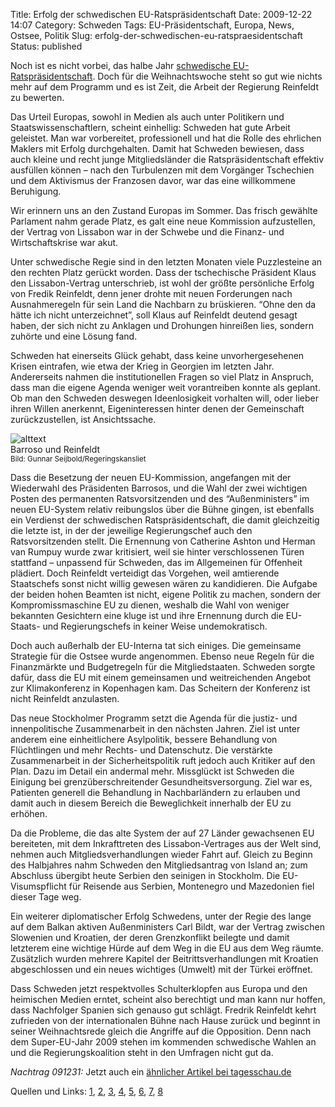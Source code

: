 Title: Erfolg der schwedischen EU-Ratspräsidentschaft
Date: 2009-12-22 14:07
Category: Schweden
Tags: EU-Präsidentschaft, Europa, News, Ostsee, Politik
Slug: erfolg-der-schwedischen-eu-ratspraesidentschaft
Status: published

Noch ist es nicht vorbei, das halbe Jahr [schwedische
EU-Ratspräsidentschaft](http://www.se2009.eu/). Doch für die
Weihnachtswoche steht so gut wie nichts mehr auf dem Programm und es ist
Zeit, die Arbeit der Regierung Reinfeldt zu bewerten.

Das Urteil Europas, sowohl in Medien als auch unter Politikern und
Staatswissenschaftlern, scheint einhellig: Schweden hat gute Arbeit
geleistet. Man war vorbereitet, professionell und hat die Rolle des
ehrlichen Maklers mit Erfolg durchgehalten. Damit hat Schweden bewiesen,
dass auch kleine und recht junge Mitgliedsländer die Ratspräsidentschaft
effektiv ausfüllen können – nach den Turbulenzen mit dem Vorgänger
Tschechien und dem Aktivismus der Franzosen davor, war das eine
willkommene Beruhigung.

Wir erinnern uns an den Zustand Europas im Sommer. Das frisch gewählte
Parlament nahm gerade Platz, es galt eine neue Kommission aufzustellen,
der Vertrag von Lissabon war in der Schwebe und die Finanz- und
Wirtschaftskrise war akut.

Unter schwedische Regie sind in den letzten Monaten viele Puzzlesteine
an den rechten Platz gerückt worden. Dass der tschechische Präsident
Klaus den Lissabon-Vertrag unterschrieb, ist wohl der größte persönliche
Erfolg von Fredik Reinfeldt, denn jener drohte mit neuen Forderungen
nach Ausnahmeregeln für sein Land die Nachbarn zu brüskieren. “Ohne den
da hätte ich nicht unterzeichnet”, soll Klaus auf Reinfeldt deutend
gesagt haben, der sich nicht zu Anklagen und Drohungen hinreißen lies,
sondern zuhörte und eine Lösung fand.

Schweden hat einerseits Glück gehabt, dass keine unvorhergesehenen
Krisen eintrafen, wie etwa der Krieg in Georgien im letzten Jahr.
Andererseits nahmen die institutionellen Fragen so viel Platz in
Anspruch, dass man die eigene Agenda weniger weit vorantreiben konnte
als geplant. Ob man den Schweden deswegen Ideenlosigkeit vorhalten will,
oder lieber ihren Willen anerkennt, Eigeninteressen hinter denen der
Gemeinschaft zurückzustellen, ist Ansichtssache.

<div class="figure left">

![alttext](/pic/reinfeldt_barroso.jpg)  
Barroso und Reinfeldt  
<small>Bild: Gunnar Seijbold/Regeringskansliet</small>

</div>

Dass die Besetzung der neuen EU-Kommission, angefangen mit der
Wiederwahl des Präsidenten Barrosos, und die Wahl der zwei wichtigen
Posten des permanenten Ratsvorsitzenden und des “Außenministers” im
neuen EU-System relativ reibungslos über die Bühne gingen, ist ebenfalls
ein Verdienst der schwedischen Ratspräsidentschaft, die damit
gleichzeitig die letzte ist, in der der jeweilige Regierungschef auch
den Ratsvorsitzenden stellt. Die Ernennung von Catherine Ashton und
Herman van Rumpuy wurde zwar kritisiert, weil sie hinter verschlossenen
Türen stattfand – unpassend für Schweden, das im Allgemeinen für
Offenheit plädiert. Doch Reinfeldt verteidigt das Vorgehen, weil
amtierende Staatschefs sonst nicht willig gewesen wären zu kandidieren.
Die Aufgabe der beiden hohen Beamten ist nicht, eigene Politik zu
machen, sondern der Kompromissmaschine EU zu dienen, weshalb die Wahl
von weniger bekannten Gesichtern eine kluge ist und ihre Ernennung durch
die EU-Staats- und Regierungschefs in keiner Weise undemokratisch.

Doch auch außerhalb der EU-Interna tat sich einiges. Die gemeinsame
Strategie für die Ostsee wurde angenommen. Ebenso neue Regeln für die
Finanzmärkte und Budgetregeln für die Mitgliedstaaten. Schweden sorgte
dafür, dass die EU mit einem gemeinsamen und weitreichenden Angebot zur
Klimakonferenz in Kopenhagen kam. Das Scheitern der Konferenz ist nicht
Reinfeldt anzulasten.

Das neue Stockholmer Programm setzt die Agenda für die justiz- und
innenpolitische Zusammenarbeit in den nächsten Jahren. Ziel ist unter
anderem eine einheitlichere Asylpolitik, bessere Behandlung von
Flüchtlingen und mehr Rechts- und Datenschutz. Die verstärkte
Zusammenarbeit in der Sicherheitspolitik ruft jedoch auch Kritiker auf
den Plan. Dazu im Detail ein andermal mehr. Missglückt ist Schweden die
Einigung bei grenzüberschreitender Gesundheitsversorgung. Ziel war es,
Patienten generell die Behandlung in Nachbarländern zu erlauben und
damit auch in diesem Bereich die Beweglichkeit innerhalb der EU zu
erhöhen.

Da die Probleme, die das alte System der auf 27 Länder gewachsenen EU
bereiteten, mit dem Inkrafttreten des Lissabon-Vertrages aus der Welt
sind, nehmen auch Mitgliedsverhandlungen wieder Fahrt auf. Gleich zu
Beginn des Halbjahres nahm Schweden den Mitgliedsantrag von Island an;
zum Abschluss übergibt heute Serbien den seinigen in Stockholm. Die
EU-Visumspflicht für Reisende aus Serbien, Montenegro und Mazedonien
fiel dieser Tage weg.

Ein weiterer diplomatischer Erfolg Schwedens, unter der Regie des lange
auf dem Balkan aktiven Außenministers Carl Bildt, war der Vertrag
zwischen Slowenien und Kroatien, der deren Grenzkonflikt beilegte und
damit letzterem eine wichtige Hürde auf dem Weg in die EU aus dem Weg
räumte. Zusätzlich wurden mehrere Kapitel der Beitrittsverhandlungen mit
Kroatien abgeschlossen und ein neues wichtiges (Umwelt) mit der Türkei
eröffnet.

Dass Schweden jetzt respektvolles Schulterklopfen aus Europa und den
heimischen Medien erntet, scheint also berechtigt und man kann nur
hoffen, dass Nachfolger Spanien sich genauso gut schlägt. Fredrik
Reinfeldt kehrt zufrieden von der internationalen Bühne nach Hause
zurück und beginnt in seiner Weihnachtsrede gleich die Angriffe auf die
Opposition. Denn nach dem Super-EU-Jahr 2009 stehen im kommenden
schwedische Wahlen an und die Regierungskoalition steht in den Umfragen
nicht gut da.

*Nachtrag 091231:* Jetzt auch ein [ähnlicher Artikel bei
tagesschau.de](http://www.tagesschau.de/ausland/ratspraesidentschaft102.html)

Quellen und Links:
[1](http://www.dn.se/fordjupning/europa2009/sveriges-betyg-effektivt-men-trist-1.1012918),
[2](http://www.dn.se/fordjupning/europa2009/sagt-om-ordforandeskapet-1.1012919),
[3](http://www.dn.se/fordjupning/europa2009/nastan-bara-berom-for-eu-ordforanden-sverige-1.1015147),
[4](http://www.svd.se/nyheter/politik/reinfeldt-far-godkant-som-eus-ledare_3974277.svd),
[5](http://www.dn.se/nyheter/valet2010/europa-pa-vag-fa-ny-roll-i-varlden-1.1017901),
[6](http://www.taz.de/1/politik/europa/artikel/1/schulterklopfen-fuer-die-schweden/),
[7](http://www.maerkischeallgemeine.de/cms/beitrag/11689147/492531/Drei-Balkan-Laender-bewerben-sich-Belgrad-klopft-an.html),
[8](http://www.se2009.eu/en/meetings_news/2009/12/16/what_has_the_presidency_achieved_so_far)

